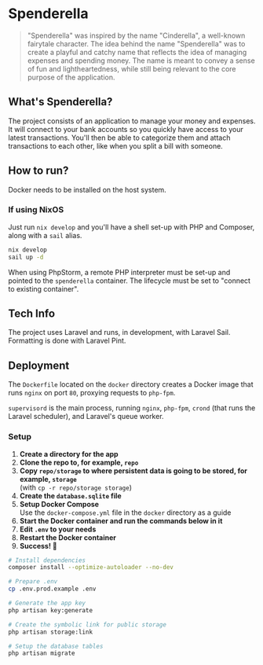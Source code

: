 # Spenderella

> "Spenderella" was inspired by the name "Cinderella", a well-known fairytale character. The idea behind the name "Spenderella" was to create a playful and catchy name that reflects the idea of managing expenses and spending money. The name is meant to convey a sense of fun and lightheartedness, while still being relevant to the core purpose of the application.

## What's Spenderella?

The project consists of an application to manage your money and expenses.
It will connect to your bank accounts so you quickly have access to your latest transactions.
You'll then be able to categorize them and attach transactions to each other, like when you split a bill with someone.

## How to run?

Docker needs to be installed on the host system.

### If using NixOS

Just run `nix develop` and you'll have a shell set-up with PHP and Composer, along with a `sail` alias.

```sh
nix develop
sail up -d
```

When using PhpStorm, a remote PHP interpreter must be set-up and pointed to the `spenderella` container.
The lifecycle must be set to "connect to existing container".

## Tech Info

The project uses Laravel and runs, in development, with Laravel Sail. Formatting is done with Laravel Pint.

## Deployment

The `Dockerfile` located on the `docker` directory creates a Docker image that runs `nginx` on port `80`, proxying requests to `php-fpm`.

`supervisord` is the main process, running `nginx`, `php-fpm`, `crond` (that runs the Laravel scheduler), and Laravel's queue worker.

### Setup

1. **Create a directory for the app**
2. **Clone the repo to, for example, `repo`**
3. **Copy `repo/storage` to where persistent data is going to be stored, for example, `storage`**<br/>
   (with `cp -r repo/storage storage`)
4. **Create the `database.sqlite` file**
5. **Setup Docker Compose**<br/>
   Use the `docker-compose.yml` file in the `docker` directory as a guide
6. **Start the Docker container and run the commands below in it**<br/>
7. **Edit `.env` to your needs**
8. **Restart the Docker container**
9. **Success! 🎉**

```sh
# Install dependencies
composer install --optimize-autoloader --no-dev

# Prepare .env
cp .env.prod.example .env

# Generate the app key
php artisan key:generate

# Create the symbolic link for public storage
php artisan storage:link

# Setup the database tables
php artisan migrate
```
